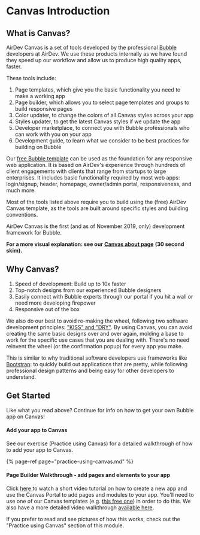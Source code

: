 # Canvas Introduction

## What is Canvas?

AirDev Canvas is a set of tools developed by the professional [Bubble](https://bubble.io) developers at AirDev. We use these products internally as we have found they speed up our workflow and allow us to produce high quality apps, faster.

These tools include:

1. Page templates, which give you the basic functionality you need to make a working app
2. Page builder, which allows you to select page templates and groups to build responsive pages
3. Color updater, to change the colors of all Canvas styles across your app
4. Styles updater, to get the latest Canvas styles if we update the app
5. Developer marketplace, to connect you with Bubble professionals who can work with you on your app
6. Development guide, to learn what we consider to be best practices for building on Bubble

Our [free Bubble template](https://bubble.io/template/canvas-starter-template-1541110863579x114287102114398200) can be used as the foundation for any responsive web application. It is based on AirDev's experience through hundreds of client engagements with clients that range from startups to large enterprises. It includes basic functionality required by most web apps:  login/signup, header, homepage, owner/admin portal, responsiveness, and much more.  

Most of the tools listed above require you to build using the \(free\) AirDev Canvas template, as the tools are built around specific styles and building conventions.

AirDev Canvas is the first \(and as of November 2019, only\) development framework for Bubble.

**For a more visual explanation: see our** [**Canvas about page**](https://canvas.airdev.co/index?tab=about%20%26%20help&sub=what%20is%20canvas%3F) **\(30 second skim\).**

## Why Canvas?

1. Speed of development: Build up to 10x faster
2. Top-notch designs from our experienced Bubble designers
3. Easily connect with Bubble experts through our portal if you hit a wall or need more developing firepower
4. Responsive out of the box

We also do our best to avoid re-making the wheel, following two software development principles: ["KISS" and "DRY"](https://dzone.com/articles/software-design-principles-dry-and-kiss). By using Canvas, you can avoid creating the same basic designs over and over again, molding a base to work for the specific use cases that you are dealing with. There's no need reinvent the wheel \(or the confirmation popup\) for every app you make.

This is similar to why traditional software developers use frameworks like [Bootstrap](https://getbootstrap.com/): to quickly build out applications that are pretty, while following professional design patterns and being easy for other developers to understand.

## Get Started

Like what you read above? Continue for info on how to get your own Bubble app on Canvas! 

#### Add your app to Canvas

See our exercise \(Practice using Canvas\) for a detailed walkthrough of how to add your app to Canvas.

{% page-ref page="practice-using-canvas.md" %}

#### Page Builder Walkthrough - add pages and elements to your app

Click [here ](https://www.youtube.com/watch?v=v3IvsVQvCj8)to watch a short video tutorial on how to create a new app and use the Canvas Portal to add pages and modules to your app. You'll need to use one of our Canvas templates \(e.g. [this free one](https://bubble.io/template/canvas-starter-template-1541110863579x114287102114398200)\) in order to do this. We also have a more detailed video walkthrough [available here](https://www.youtube.com/watch?v=Hr5sUmPrDYA&feature=emb_logo).

If you prefer to read and see pictures of how this works, check out the "Practice using Canvas" section of this module. 

